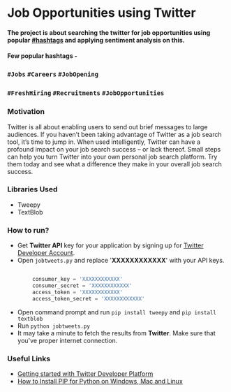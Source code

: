 # Job Opportunities using Twitter

#### The project is about searching the twitter for job opportunities using popular [#hashtags](https://twitter.com/search?q=%23jobs&src=typd) and applying sentiment analysis on this.

#### Few popular hashtags - 
### `#Jobs` `#Careers` `#JobOpening`
### `#FreshHiring` `#Recruitments` `#JobOpportunities`

### Motivation

Twitter is all about enabling users to send out brief messages to large audiences. If you haven’t been taking advantage of Twitter as a job search tool, it’s time to jump in. When used intelligently, Twitter can have a profound impact on your job search success – or lack thereof. Small steps can help you turn Twitter into your own personal job search platform. Try them today and see what a difference they make in your overall job search success.

### Libraries Used

- Tweepy
- TextBlob

### How to run?

- Get **Twitter API** key for your application by signing up for [Twitter Developer Account](https://dev.twitter.com/apps).
- Open `jobtweets.py` and replace '**XXXXXXXXXXXX**' with your API keys.

```python

        consumer_key = 'XXXXXXXXXXXX'
        consumer_secret = 'XXXXXXXXXXXX'
        access_token = 'XXXXXXXXXXXX'
        access_token_secret = 'XXXXXXXXXXXX'

```
- Open command prompt and run `pip install tweepy` and `pip install textblob`
- Run `python jobtweets.py`
- It may take a minute to fetch the results from **Twitter**. Make sure that you've proper internet connection.

### Useful Links

 - [Getting started with Twitter Developer Platform](https://developer.twitter.com/en/docs/basics/getting-started)
 - [How to Install PIP for Python on Windows, Mac and Linux](https://www.makeuseof.com/tag/install-pip-for-python/)